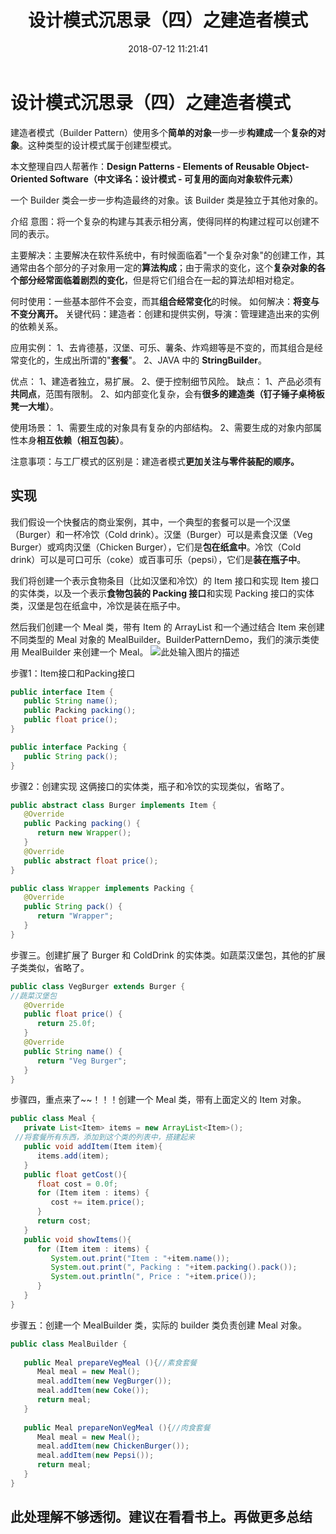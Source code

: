 ﻿---
title: 设计模式沉思录（四）之建造者模式
date: 2018-07-12 11:21:41
tags: [设计模式]
categories: 原理理解

---


# 设计模式沉思录（四）之建造者模式

建造者模式（Builder Pattern）使用多个**简单的对象**一步一步**构建成**一个**复杂的对象**。这种类型的设计模式属于创建型模式。

本文整理自四人帮著作：**Design Patterns - Elements of Reusable Object-Oriented Software（中文译名：设计模式 - 可复用的面向对象软件元素）**



一个 Builder 类会一步一步构造最终的对象。该 Builder 类是独立于其他对象的。

介绍
意图：将一个复杂的构建与其表示相分离，使得同样的构建过程可以创建不同的表示。

主要解决：主要解决在软件系统中，有时候面临着"一个复杂对象"的创建工作，其通常由各个部分的子对象用一定的**算法构成**；由于需求的变化，这个**复杂对象的各个部分经常面临着剧烈的变化**，但是将它们组合在一起的算法却相对稳定。

何时使用：一些基本部件不会变，而其**组合经常变化**的时候。
如何解决：**将变与不变分离开。**
关键代码：建造者：创建和提供实例，导演：管理建造出来的实例的依赖关系。

应用实例： 1、去肯德基，汉堡、可乐、薯条、炸鸡翅等是不变的，而其组合是经常变化的，生成出所谓的"**套餐**"。 2、JAVA 中的 **StringBuilder**。

优点： 1、建造者独立，易扩展。 2、便于控制细节风险。
缺点： 1、产品必须有**共同点**，范围有限制。 2、如内部变化复杂，会有**很多的建造类（钉子锤子桌椅板凳一大堆）**。

使用场景： 1、需要生成的对象具有复杂的内部结构。 2、需要生成的对象内部属性本身**相互依赖（相互包装）**。

注意事项：与工厂模式的区别是：建造者模式**更加关注与零件装配的顺序。**

## 实现
我们假设一个快餐店的商业案例，其中，一个典型的套餐可以是一个汉堡（Burger）和一杯冷饮（Cold drink）。汉堡（Burger）可以是素食汉堡（Veg Burger）或鸡肉汉堡（Chicken Burger），它们是**包在纸盒中**。冷饮（Cold drink）可以是可口可乐（coke）或百事可乐（pepsi），它们是**装在瓶子中**。

我们将创建一个表示食物条目（比如汉堡和冷饮）的 Item 接口和实现 Item 接口的实体类，以及一个表示**食物包装的 Packing 接口**和实现 Packing 接口的实体类，汉堡是包在纸盒中，冷饮是装在瓶子中。

然后我们创建一个 Meal 类，带有 Item 的 ArrayList 和一个通过结合 Item 来创建不同类型的 Meal 对象的 MealBuilder。BuilderPatternDemo，我们的演示类使用 MealBuilder 来创建一个 Meal。
![此处输入图片的描述][1]

  
  步骤1：Item接口和Packing接口
```Java
public interface Item {
   public String name();
   public Packing packing();
   public float price();    
}

public interface Packing {
   public String pack();
}
```
步骤2：创建实现 这俩接口的实体类，瓶子和冷饮的实现类似，省略了。
```Java
public abstract class Burger implements Item {
   @Override
   public Packing packing() {
      return new Wrapper();
   }
   @Override
   public abstract float price();
}

public class Wrapper implements Packing {
   @Override
   public String pack() {
      return "Wrapper";
   }
}
```
步骤三。创建扩展了 Burger 和 ColdDrink 的实体类。如蔬菜汉堡包，其他的扩展子类类似，省略了。
```Java
public class VegBurger extends Burger {
//蔬菜汉堡包
   @Override
   public float price() {
      return 25.0f;
   }
   @Override
   public String name() {
      return "Veg Burger";
   }
}
```
步骤四，重点来了~~！！！创建一个 Meal 类，带有上面定义的 Item 对象。
```Java
public class Meal {
   private List<Item> items = new ArrayList<Item>();    
 //将套餐所有东西，添加到这个类的列表中，搭建起来
   public void addItem(Item item){
      items.add(item);
   }
   public float getCost(){
      float cost = 0.0f;
      for (Item item : items) {
         cost += item.price();
      }        
      return cost;
   }
   public void showItems(){
      for (Item item : items) {
         System.out.print("Item : "+item.name());
         System.out.print(", Packing : "+item.packing().pack());
         System.out.println(", Price : "+item.price());
      }        
   }    
}
```
步骤五：创建一个 MealBuilder 类，实际的 builder 类负责创建 Meal 对象。
```Java
public class MealBuilder {
 
   public Meal prepareVegMeal (){//素食套餐
      Meal meal = new Meal();
      meal.addItem(new VegBurger());
      meal.addItem(new Coke());
      return meal;
   }   
 
   public Meal prepareNonVegMeal (){//肉食套餐
      Meal meal = new Meal();
      meal.addItem(new ChickenBurger());
      meal.addItem(new Pepsi());
      return meal;
   }
}
```

## 此处理解不够透彻。建议在看看书上。再做更多总结

  [1]: http://www.runoob.com/wp-content/uploads/2014/08/builder_pattern_uml_diagram.jpg